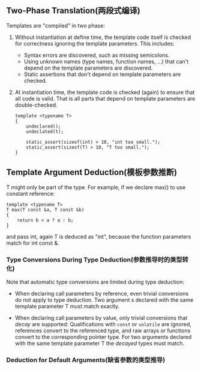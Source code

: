 ## Two-Phase Translation(两段式编译)

Templates are "compiled" in two phase:

1. Without instantiation at define time, the template code itself is checked for correctness ignoring the template parameters. This includes:

   * Syntax errors are discovered, such as missing semicolons.
   * Using unknown names (type names, function names, ...) that can't depend on the template parameters are discovered.
   * Static assertions that don't depend on template parameters are checked. 

2. At instantiation time, the template code is checked (again) to ensure that all code is valid. That is all parts that depend on template parameters are double-checked.

   ```
   template <typename T>
   {
       undeclared();
       undeclated(t);
       
       static_assert(sizeof(int) > 10, "int too small.");
       static_assert(sizeof(T) > 10, "T too small.");
   }
   ```

## Template Argument Deduction(模板参数推断)

T might only be part of the type. For example, if we declare max() to use constant reference:

```
template <typename T>
T max(T const &a, T const &b)
{
    return b < a ? a : b;
}
```

and pass int, again T is deduced as "int", because the function parameters match for int const &.

### Type Conversions During Type Deduction(参数推导时的类型转化)

Note that automatic type conversions are limited during type deduction:

* When declaring call parameters by reference, even trivial conversions do not apply to type deduction. Two argument s declared with the same template parameter T must match exactly.

* When declaring call parameters by value, only trivial conversions that *decay* are supported: Qualifications with `const` or `volatile` are ignored, references convert to the referenced type, and raw arrays or functions convert to the corresponding pointer type. For two arguments declared with the same template parameter T the *decayed* types must match. 
###  Deduction for Default Arguments(缺省参数的类型推导)




